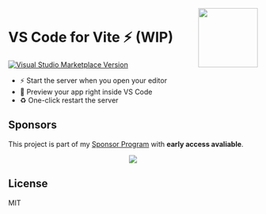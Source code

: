 <img src="https://antfu.gallerycdn.vsassets.io/extensions/antfu/vite/0.0.1/1614550887590/Microsoft.VisualStudio.Services.Icons.Default" height="120" float="right" style="float:right" width="120">

# VS Code for Vite ⚡️ (WIP)

<a href="https://marketplace.visualstudio.com/items?itemName=antfu.vite" target="__blank"><img src="https://img.shields.io/visual-studio-marketplace/v/antfu.vite.svg?color=228cb3&amp;label=" alt="Visual Studio Marketplace Version" /></a>

- ⚡️ Start the server when you open your editor
- 🚀 Preview your app right inside VS Code
- ♻️ One-click restart the server


## Sponsors

This project is part of my [Sponsor Program](https://github.com/sponsors/antfu) with **early access avaliable**.

<p align="center">
  <a href="https://cdn.jsdelivr.net/gh/antfu/static/sponsors.svg">
    <img src='https://cdn.jsdelivr.net/gh/antfu/static/sponsors.svg'/>
  </a>
</p>

## License

MIT
